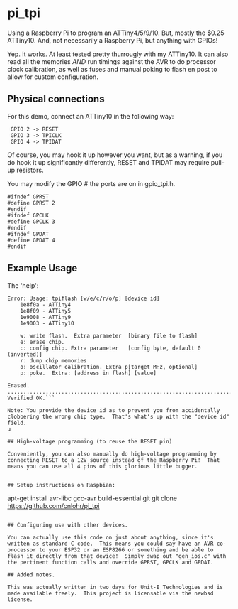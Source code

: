 # pi_tpi
Using a Raspberry Pi to program an ATTiny4/5/9/10.  But, mostly the $0.25 ATTiny10.  And, not necessarily a Raspberry Pi, but anything with GPIOs!

Yep.  It works.  At least tested pretty thurrougly with my ATTiny10.  It can also read all the memories _AND_ run timings against the AVR to do processor clock calibration, as well as fuses and manual poking to flash en post to allow for custom configuration.

## Physical connections

For this demo, connect an ATTiny10 in the following way:

```RPI
 GPIO 2 -> RESET
 GPIO 3 -> TPICLK
 GPIO 4 -> TPIDAT
```

Of course, you may hook it up however you want, but as a warning, if you do hook it up significantly differently, RESET and TPIDAT may require pull-up resistors.

You may modify the GPIO # the ports are on in gpio_tpi.h.


```
#ifndef GPRST
#define GPRST 2
#endif
#ifndef GPCLK
#define GPCLK 3
#endif
#ifndef GPDAT
#define GPDAT 4
#endif
```

## Example Usage

The 'help':

```
Error: Usage: tpiflash [w/e/c/r/o/p] [device id]
	1e8f0a - ATTiny4
	1e8f09 - ATTiny5
	1e9008 - ATTiny9
	1e9003 - ATTiny10

	w: write flash.  Extra parameter  [binary file to flash]
	e: erase chip.
	c: config chip. Extra parameter   [config byte, default 0 (inverted)]
	r: dump chip memories
	o: oscillator calibration. Extra p[target MHz, optional]
	p: poke.  Extra: [address in flash] [value]
```


```./tpiflash w 1e9003 firmware.bin
Erased.
............................................................................................................
Verified OK.```

Note: You provide the device id as to prevent you from accidentally clobbering the wrong chip type.  That's what's up with the "device id" field.
u

## High-voltage programming (to reuse the RESET pin)

Conveniently, you can also manually do high-voltage programming by connecting RESET to a 12V source instead of the Raspberry Pi!  That means you can use all 4 pins of this glorious little bugger.


## Setup instructions on Raspbian:
```
apt-get install avr-libc gcc-avr build-essential git
git clone https://github.com/cnlohr/pi_tpi
```

## Configuring use with other devices.

You can actually use this code on just about anything, since it's written as standard C code.  This means you could say have an AVR co-processor to your ESP32 or an ESP8266 or something and be able to flash it directly from that device!  Simply swap out "gen_ios.c" with the pertinent function calls and override GPRST, GPCLK and GPDAT.

## Added notes.

This was actually written in two days for Unit-E Technologies and is made available freely.  This project is licensable via the newbsd license.

